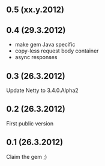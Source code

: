 ## 0.5 (xx.y.2012)

## 0.4 (29.3.2012)

* make gem Java specific
* copy-less request body container
* async responses

## 0.3 (26.3.2012)

Update Netty to 3.4.0.Alpha2

## 0.2 (26.3.2012)

First public version

## 0.1 (26.3.2012)

Claim the gem ;)
